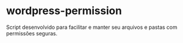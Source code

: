 # wordpress-permission
Script desenvolvido para facilitar e manter seu arquivos e pastas com permissões seguras.
